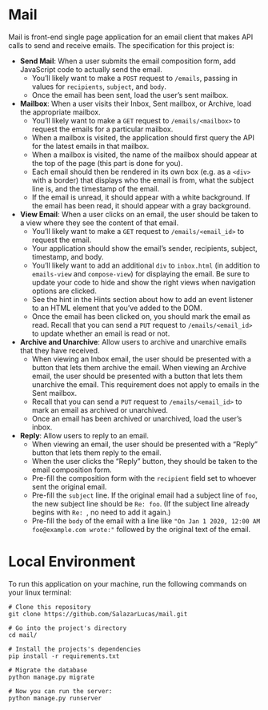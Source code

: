 # Mail
Mail is front-end single page application for an email client that makes API calls to send and receive emails. The specification for this project is:

- **Send Mail**: When a user submits the email composition form, add JavaScript code to actually send the email.
    - You’ll likely want to make a ```POST``` request to ```/emails```, passing in values for ```recipients```, ```subject```, and ```body```.
    - Once the email has been sent, load the user’s sent mailbox.
- **Mailbox**: When a user visits their Inbox, Sent mailbox, or Archive, load the appropriate mailbox.
    - You’ll likely want to make a ```GET``` request to ```/emails/<mailbox>``` to request the emails for a particular mailbox.
    - When a mailbox is visited, the application should first query the API for the latest emails in that mailbox.
    - When a mailbox is visited, the name of the mailbox should appear at the top of the page (this part is done for you).
    - Each email should then be rendered in its own box (e.g. as a ```<div>``` with a border) that displays who the email is from, what the subject line is, and the timestamp of the email.
    - If the email is unread, it should appear with a white background. If the email has been read, it should appear with a gray background.
- **View Email**: When a user clicks on an email, the user should be taken to a view where they see the content of that email.
    - You’ll likely want to make a ```GET``` request to ```/emails/<email_id>``` to request the email.
    - Your application should show the email’s sender, recipients, subject, timestamp, and body.
    - You’ll likely want to add an additional ```div``` to ```inbox.html``` (in addition to ```emails-view``` and ```compose-view```) for displaying the email. Be sure to update your code to hide and show the right views when navigation options are clicked.
    - See the hint in the Hints section about how to add an event listener to an HTML element that you’ve added to the DOM.
    - Once the email has been clicked on, you should mark the email as read. Recall that you can send a ```PUT``` request to ```/emails/<email_id>``` to update whether an email is read or not.
- **Archive and Unarchive**: Allow users to archive and unarchive emails that they have received.
    - When viewing an Inbox email, the user should be presented with a button that lets them archive the email. When viewing an Archive email, the user should be presented with a button that lets them unarchive the email. This requirement does not apply to emails in the Sent mailbox.
    - Recall that you can send a ```PUT``` request to ```/emails/<email_id>``` to mark an email as archived or unarchived.
    - Once an email has been archived or unarchived, load the user’s inbox.
- **Reply**: Allow users to reply to an email.
    - When viewing an email, the user should be presented with a “Reply” button that lets them reply to the email.
    - When the user clicks the “Reply” button, they should be taken to the email composition form.
    - Pre-fill the composition form with the ```recipient``` field set to whoever sent the original email.
    - Pre-fill the ```subject``` line. If the original email had a subject line of ```foo```, the new subject line should be ```Re: foo```. (If the subject line already begins with ```Re: ```, no need to add it again.)
    - Pre-fill the ```body``` of the email with a line like ```"On Jan 1 2020, 12:00 AM foo@example.com wrote:"``` followed by the original text of the email.

# Local Environment

To run this application on your machine, run the following commands on your linux terminal:

```
# Clone this repository
git clone https://github.com/SalazarLucas/mail.git

# Go into the project's directory
cd mail/

# Install the projects's dependencies
pip install -r requirements.txt

# Migrate the database
python manage.py migrate

# Now you can run the server:
python manage.py runserver
```
